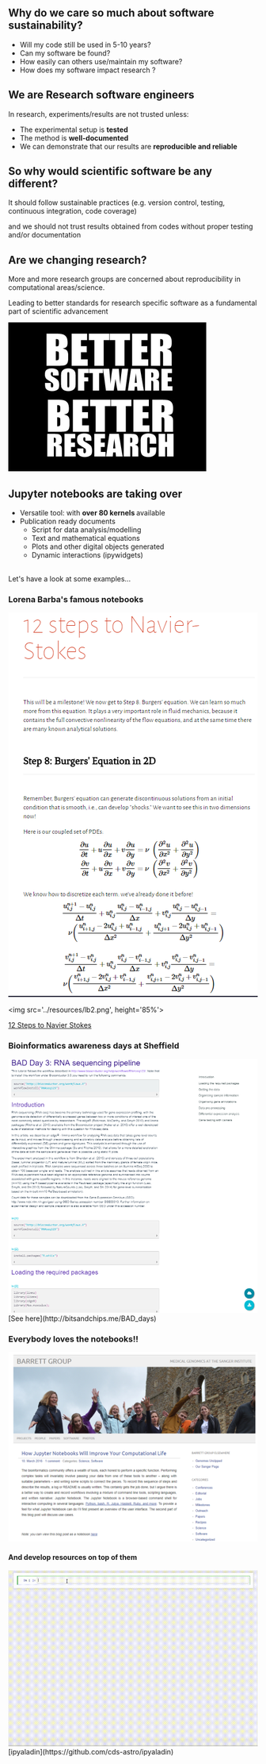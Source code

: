 ## Why do we care so much about software sustainability?

* Will my code still be used in 5-10 years? <!-- .element: class="fragment" -->
* Can my software be found? <!-- .element: class="fragment" -->
* How easily can others use/maintain my software? <!-- .element: class="fragment" -->
* How does my software impact <!-- .element: class="fragment" --> <accent-text> research</accent-text> ?



## We are <strong> Research</strong> software engineers
In research, experiments/results are not trusted unless:
- The experimental setup is <strong>tested</strong>
- The method is <strong> well-documented </strong>
- We can demonstrate that our results are <strong> reproducible  and reliable</strong>



## <display-text>So why would scientific software be any different?</display-text>
It should follow sustainable practices (e.g. version control, testing, continuous integration, code coverage)

and we should not trust results obtained from
codes without proper testing and/or documentation<!-- .element: class="fragment" -->



## Are we changing research?
More and more research groups are concerned about reproducibility
in computational areas/science.

<i class="fa fa-arrow-circle-down" aria-hidden="true"></i>

Leading to better standards for research specific software as a fundamental part of
scientific advancement<!-- .element: class="fragment" -->


<img src='../resources/BSBR.jpg'>



## Jupyter notebooks are taking over
- Versatile tool: with <strong> over 80 kernels </strong>available
- Publication ready documents
  - Script for data analysis/modelling
  - Text and mathematical equations
  - Plots and other digital objects generated
  - Dynamic interactions (ipywidgets)


<br>
<accent-text> Let's have a look at some examples...</accent-text> <!-- .element: class="fragment" -->



### Lorena Barba's famous notebooks
<img src='../resources/lb1.png'>



<img src='../resources/lb2.png', height='85%'>

[12 Steps to Navier Stokes](http://lorenabarba.com/blog/cfd-python-12-steps-to-navier-stokes/)



### Bioinformatics awareness days at Sheffield
<img src='../resources/bad_days.png'>
<br>[See here](http://bitsandchips.me/BAD_days)



### Everybody loves the notebooks!!
<img src='../resources/sanger.png'>



#### And develop resources on top of them
<img src='../resources/aladin.gif'>
[ipyaladin](https://github.com/cds-astro/ipyaladin)
